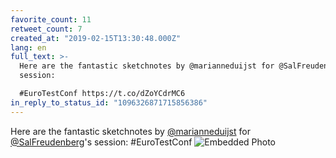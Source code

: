 ```yaml
---
favorite_count: 11
retweet_count: 7
created_at: "2019-02-15T13:30:48.000Z"
lang: en
full_text: >-
  Here are the fantastic sketchnotes by @marianneduijst for @SalFreudenberg's
  session:

  #EuroTestConf https://t.co/dZoYCdrMC6
in_reply_to_status_id: "1096326871715856386"
---
```


Here are the fantastic sketchnotes by
[@marianneduijst](https://twitter.com/marianneduijst) for
[@SalFreudenberg](https://twitter.com/SalFreudenberg)'s session: #EuroTestConf
![Embedded Photo](https://twitter-media-coderbyheart.s3.eu-north-1.amazonaws.com/1096401442175373314-DzczSSqW0AA_xvc.jpg)
